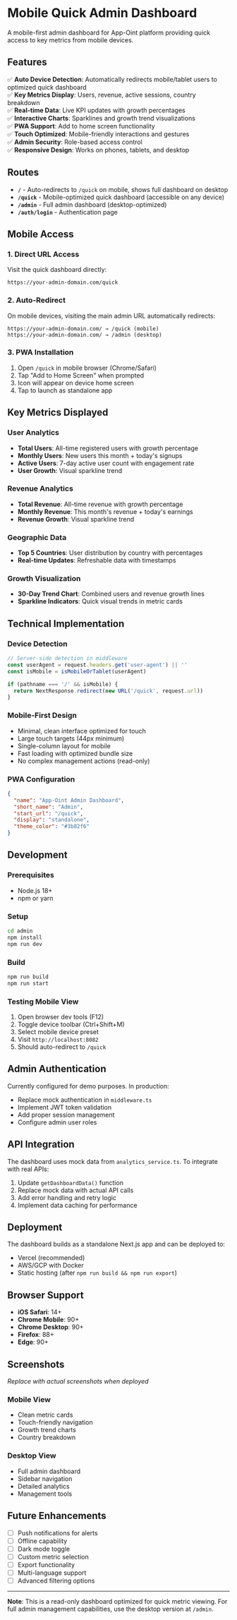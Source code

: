 # Mobile Quick Admin Dashboard

A mobile-first admin dashboard for App-Oint platform providing quick access to key metrics from mobile devices.

## Features

✅ **Auto Device Detection**: Automatically redirects mobile/tablet users to optimized quick dashboard  
✅ **Key Metrics Display**: Users, revenue, active sessions, country breakdown  
✅ **Real-time Data**: Live KPI updates with growth percentages  
✅ **Interactive Charts**: Sparklines and growth trend visualizations  
✅ **PWA Support**: Add to home screen functionality  
✅ **Touch Optimized**: Mobile-friendly interactions and gestures  
✅ **Admin Security**: Role-based access control  
✅ **Responsive Design**: Works on phones, tablets, and desktop  

## Routes

- **`/`** - Auto-redirects to `/quick` on mobile, shows full dashboard on desktop
- **`/quick`** - Mobile-optimized quick dashboard (accessible on any device)
- **`/admin`** - Full admin dashboard (desktop-optimized)
- **`/auth/login`** - Authentication page

## Mobile Access

### 1. Direct URL Access
Visit the quick dashboard directly:
```
https://your-admin-domain.com/quick
```

### 2. Auto-Redirect
On mobile devices, visiting the main admin URL automatically redirects:
```
https://your-admin-domain.com/ → /quick (mobile)
https://your-admin-domain.com/ → /admin (desktop)
```

### 3. PWA Installation
1. Open `/quick` in mobile browser (Chrome/Safari)
2. Tap "Add to Home Screen" when prompted
3. Icon will appear on device home screen
4. Tap to launch as standalone app

## Key Metrics Displayed

### User Analytics
- **Total Users**: All-time registered users with growth percentage
- **Monthly Users**: New users this month + today's signups  
- **Active Users**: 7-day active user count with engagement rate
- **User Growth**: Visual sparkline trend

### Revenue Analytics  
- **Total Revenue**: All-time revenue with growth percentage
- **Monthly Revenue**: This month's revenue + today's earnings
- **Revenue Growth**: Visual sparkline trend

### Geographic Data
- **Top 5 Countries**: User distribution by country with percentages
- **Real-time Updates**: Refreshable data with timestamps

### Growth Visualization
- **30-Day Trend Chart**: Combined users and revenue growth lines
- **Sparkline Indicators**: Quick visual trends in metric cards

## Technical Implementation

### Device Detection
```typescript
// Server-side detection in middleware
const userAgent = request.headers.get('user-agent') || ''
const isMobile = isMobileOrTablet(userAgent)

if (pathname === '/' && isMobile) {
  return NextResponse.redirect(new URL('/quick', request.url))
}
```

### Mobile-First Design
- Minimal, clean interface optimized for touch
- Large touch targets (44px minimum)
- Single-column layout for mobile
- Fast loading with optimized bundle size
- No complex management actions (read-only)

### PWA Configuration
```json
{
  "name": "App-Oint Admin Dashboard",
  "short_name": "Admin", 
  "start_url": "/quick",
  "display": "standalone",
  "theme_color": "#3b82f6"
}
```

## Development

### Prerequisites
- Node.js 18+
- npm or yarn

### Setup
```bash
cd admin
npm install
npm run dev
```

### Build
```bash
npm run build
npm run start
```

### Testing Mobile View
1. Open browser dev tools (F12)
2. Toggle device toolbar (Ctrl+Shift+M)
3. Select mobile device preset
4. Visit `http://localhost:8082`
5. Should auto-redirect to `/quick`

## Admin Authentication

Currently configured for demo purposes. In production:
- Replace mock authentication in `middleware.ts`
- Implement JWT token validation
- Add proper session management
- Configure admin user roles

## API Integration

The dashboard uses mock data from `analytics_service.ts`. To integrate with real APIs:

1. Update `getDashboardData()` function
2. Replace mock data with actual API calls
3. Add error handling and retry logic
4. Implement data caching for performance

## Deployment

The dashboard builds as a standalone Next.js app and can be deployed to:
- Vercel (recommended)
- AWS/GCP with Docker
- Static hosting (after `npm run build && npm run export`)

## Browser Support

- **iOS Safari**: 14+
- **Chrome Mobile**: 90+
- **Chrome Desktop**: 90+
- **Firefox**: 88+
- **Edge**: 90+

## Screenshots

*Replace with actual screenshots when deployed*

### Mobile View
- Clean metric cards
- Touch-friendly navigation  
- Growth trend charts
- Country breakdown

### Desktop View
- Full admin dashboard
- Sidebar navigation
- Detailed analytics
- Management tools

## Future Enhancements

- [ ] Push notifications for alerts
- [ ] Offline capability
- [ ] Dark mode toggle
- [ ] Custom metric selection
- [ ] Export functionality
- [ ] Multi-language support
- [ ] Advanced filtering options

---

**Note**: This is a read-only dashboard optimized for quick metric viewing. For full admin management capabilities, use the desktop version at `/admin`.